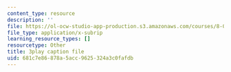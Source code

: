 ```yaml
---
content_type: resource
description: ''
file: https://ol-ocw-studio-app-production.s3.amazonaws.com/courses/8-01sc-classical-mechanics-fall-2016/681c7e86878a5acc9625324a3c0fafdb_QmCQUBSsKwQ.vtt
file_type: application/x-subrip
learning_resource_types: []
resourcetype: Other
title: 3play caption file
uid: 681c7e86-878a-5acc-9625-324a3c0fafdb
---
```

